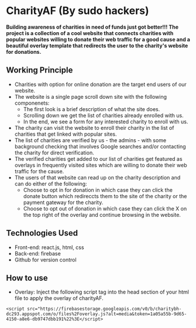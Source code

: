 # CharityAF (By sudo hackers)


**Building awareness of charities in need of funds just got better!!! The project is a collection of a cool website that connects charities with popular websites willing to donate their web traffic for a good cause and a beautiful overlay template that redirects the user to the charity's website for donations.** 



## Working Principle

* Charities with option for online donation are the target end users of our website.
* The website is a single page scroll down site with the following componenets:
  * The first look is a brief description of what the site does.
  * Scrolling down we get the list of charities already enrolled with us.
  * In the end, we see a form for any interested charity to enroll with us.
* The charity can visit the website to enroll their charity in the list of charities that get linked with popular sites.
* The list of charities are verified by us - the admins - with some background checking that involves Google searches and/or contacting the charity for direct verification.
* The verified charities get added to our list of charities get featured as overlays in frequently visited sites which are willing to donate their web traffic for the cause.
* The users of that website can read up on the charity description and can do either of the following:
  * Choose to opt in for donation in which case they can click the donate button which redireccts them to the site of the charity or the payment gateway for the charity.
  * Choose to opt out of donation in which case they can click the X on the top right of the overlay and continue browsing in the website.


## Technologies Used

* Front-end: react.js, html, css
* Back-end: firebase
* Github for version control


## How to use

* Overlay: Inject the following script tag into the head section of your html file to apply the overlay of charityAF.



 ``` <script src="https://firebasestorage.googleapis.com/v0/b/charitybh-dc293.appspot.com/o/files%2Foverlay.js?alt=media&token=1a05a55b-9d65-4150-a8e6-db9747dbb191%22%3E</script> ```
 
 
 
 
 
 
 
 
 
 
